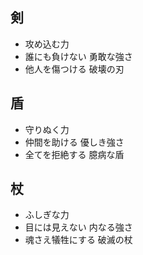 ## 剣

- 攻め込む力
- 誰にも負けない 勇敢な強さ
- 他人を傷つける 破壊の刃

## 盾

- 守りぬく力
- 仲間を助ける 優しき強さ
- 全てを拒絶する 臆病な盾

## 杖

- ふしぎな力
- 目には見えない 内なる強さ
- 魂さえ犠牲にする 破滅の杖
